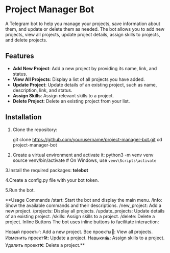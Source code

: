 # Project Manager Bot

A Telegram bot to help you manage your projects, save information about them, and update or delete them as needed. The bot allows you to add new projects, view all projects, update project details, assign skills to projects, and delete projects.

## Features

- **Add New Project**: Add a new project by providing its name, link, and status.
- **View All Projects**: Display a list of all projects you have added.
- **Update Project**: Update details of an existing project, such as name, description, link, and status.
- **Assign Skills**: Assign relevant skills to a project.
- **Delete Project**: Delete an existing project from your list.

## Installation

1. Clone the repository:
   
   git clone https://github.com/yourusername/project-manager-bot.git
   cd project-manager-bot

2. Create a virtual environment and activate it: python3 -m venv venv
source venv/bin/activate  # On Windows, use `venv\Scripts\activate`

3.Install the required packages:
**telebot**

4.Create a config.py file with your bot token.

5.Run the bot.

**Usage
Commands
/start: Start the bot and display the main menu.
/info: Show the available commands and their descriptions.
/new_project: Add a new project.
/projects: Display all projects.
/update_projects: Update details of an existing project.
/skills: Assign skills to a project.
/delete: Delete a project.
Inline Buttons
The bot uses inline buttons to facilitate interaction:

Новый проект✅: Add a new project.
Все проекты📑: View all projects.
Изменить проект🛠: Update a project.
Навыки🛳: Assign skills to a project.
Удалить проект❌: Delete a project.**

